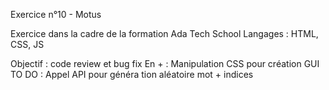 Exercice n°10 - Motus

Exercice dans la cadre de la formation Ada Tech School
Langages  : HTML, CSS, JS

Objectif : code review et bug fix
En + : Manipulation CSS pour création GUI
TO DO  : Appel API pour généra
tion aléatoire mot + indices 
